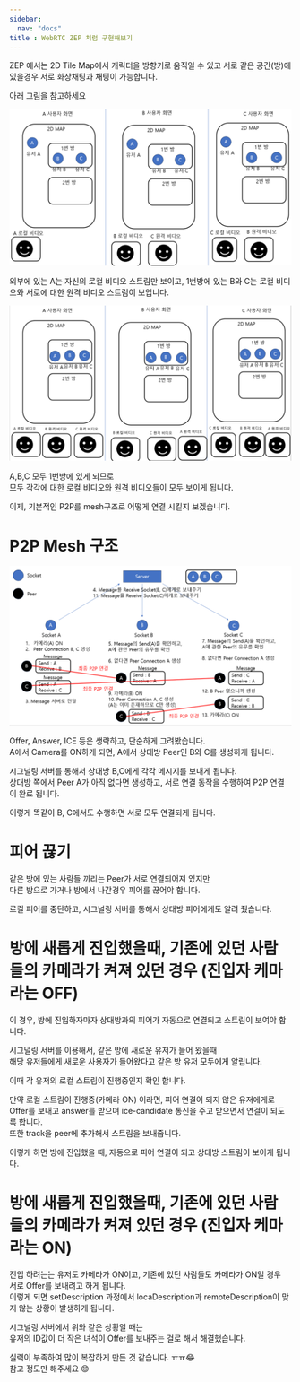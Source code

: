 ```yaml
---
sidebar:
  nav: "docs"
title : WebRTC ZEP 처럼 구현해보기
---
```


ZEP 에서는 2D Tile Map에서 캐릭터을 방향키로 움직일 수 있고 서로 같은 공간(방)에 있을경우
서로 화상채팅과 채팅이 가능합니다.   

아래 그림을 참고하세요

![](../assets/images/2023-06-20-17-45-36.png)

외부에 있는 A는 자신의 로컬 비디오 스트림만 보이고,
1번방에 있는 B와 C는 로컬 비디오와 서로에 대한 원격 비디오 스트림이 보입니다.

![](../assets/images/2023-06-20-17-45-55.png)

A,B,C 모두 1번방에 있게 되므로   
모두 각각에 대한 로컬 비디오와 원격 비디오들이 모두 보이게 됩니다.   


이제, 기본적인 P2P를 mesh구조로 어떻게 연결 시킬지 보겠습니다.   

# P2P Mesh 구조       

![](../assets/images/2023-06-20-17-14-10.png)

Offer, Answer, ICE 등은 생략하고, 단순하게 그려봤습니다.  
A에서 Camera를 ON하게 되면, 
A에서 상대방 Peer인 B와 C를 생성하게 됩니다.   

시그널링 서버를 통해서 상대방 B,C에게 각각 메시지를 보내게 됩니다.   
상대방 쪽에서 Peer A가 아직 없다면 생성하고, 서로 연결 동작을 수행하여 P2P 연결이 완료 됩니다.   

이렇게 똑같이 B, C에서도 수행하면 서로 모두 연결되게 됩니다.   

# 피어 끊기   
같은 방에 있는 사람들 끼리는 Peer가 서로 연결되어져 있지만   
다른 방으로 가거나 방에서 나간경우 피어를 끊어야 합니다.   

로컬 피어를 중단하고, 시그널링 서버를 통해서 상대방 피어에게도 알려 줬습니다.   

# 방에 새롭게 진입했을때, 기존에 있던 사람들의 카메라가 켜져 있던 경우  (진입자 케마라는 OFF) 

이 경우, 방에 진입하자마자 상대방과의 피어가 자동으로 연결되고 스트림이 보여야 합니다.    

시그널링 서버를 이용해서, 같은 방에 새로운 유저가 들어 왔을때   
해당 유저들에게 새로운 사용자가 들어왔다고 같은 방 유저 모두에게 알립니다.      

이때 각 유저의 로컬 스트림이 진행중인지 확인 합니다.    

만약 로컬 스트림이 진행중(카메라 ON) 이라면, 피어 연결이 되지 않은 유저에게로    
Offer를 보내고 answer를 받으며 ice-candidate 통신을 주고 받으면서 연결이 되도록 합니다.   
또한 track을 peer에 추가해서 스트림을 보내줍니다.   

이렇게 하면 방에 진입했을 때, 자동으로 피어 연결이 되고 상대방 스트림이 보이게 됩니다.   

# 방에 새롭게 진입했을때, 기존에 있던 사람들의 카메라가 켜져 있던 경우  (진입자 케마라는 ON)    
진입 하려는는 유저도 카메라가 ON이고, 기존에 있던 사람들도 카메라가 ON일 경우    
서로 Offer를 보내려고 하게 됩니다.    
이렇게 되면 setDescription 과정에서 locaDescription과 remoteDescription이 맞지 않는 상황이 발생하게 됩니다.   

시그널링 서버에서 위와 같은 상황일 때는   
유저의 ID값이 더 작은 녀석이 Offer를 보내주는 걸로 해서 해결했습니다.   

실력이 부족하여 많이 복잡하게 만든 것 같습니다. ㅠㅠ😂        
참고 정도만 해주세요 😊    



